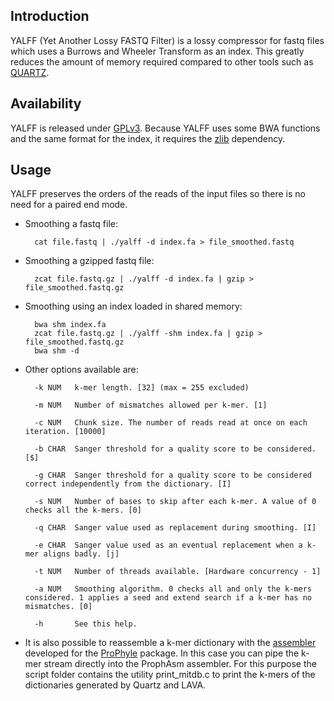 ## Introduction

YALFF (Yet Another Lossy FASTQ Filter) is a lossy compressor for fastq files which uses a Burrows and Wheeler Transform as an index.
This greatly reduces the amount of memory required compared to other tools such as [QUARTZ][1].

## Availability

YALFF is released under [GPLv3][2].
Because YALFF uses some BWA functions and the same format for the index, it requires the [zlib][3] dependency.

## Usage

YALFF preserves the orders of the reads of the input files so there is no need for a paired end mode.

* Smoothing a fastq file:
    
        cat file.fastq | ./yalff -d index.fa > file_smoothed.fastq
    
* Smoothing a gzipped fastq file:

        zcat file.fastq.gz | ./yalff -d index.fa | gzip > file_smoothed.fastq.gz
        
* Smoothing using an index loaded in shared memory:

        bwa shm index.fa
        zcat file.fastq.gz | ./yalff -shm index.fa | gzip > file_smoothed.fastq.gz
        bwa shm -d
        
* Other options available are:

        -k NUM	 k-mer length. [32] (max = 255 excluded)

        -m NUM	 Number of mismatches allowed per k-mer. [1]

        -c NUM	 Chunk size. The number of reads read at once on each iteration. [10000]

        -b CHAR	 Sanger threshold for a quality score to be considered. [$]

        -g CHAR	 Sanger threshold for a quality score to be considered correct independently from the dictionary. [I]

        -s NUM	 Number of bases to skip after each k-mer. A value of 0 checks all the k-mers. [0]

        -q CHAR	 Sanger value used as replacement during smoothing. [I]

        -e CHAR	 Sanger value used as an eventual replacement when a k-mer aligns badly. [j]

        -t NUM	 Number of threads available. [Hardware concurrency - 1]
        
        -a NUM	 Smoothing algorithm. 0 checks all and only the k-mers considered. 1 applies a seed and extend search if a k-mer has no mismatches. [0]

        -h       See this help.

* It is also possible to reassemble a k-mer dictionary with the [assembler][4] developed for the [ProPhyle][5] package. 
  In this case you can pipe the k-mer stream directly into the ProphAsm assembler. 
  For this purpose the script folder contains the utility print_mitdb.c to print the k-mers of the dictionaries generated by Quartz and LAVA. 

[1]: http://cb.csail.mit.edu/cb/quartz
[2]: http://en.wikipedia.org/wiki/GNU_General_Public_License
[3]: http://zlib.net
[4]: https://github.com/prophyle/prophasm
[5]: https://prophyle.github.io
